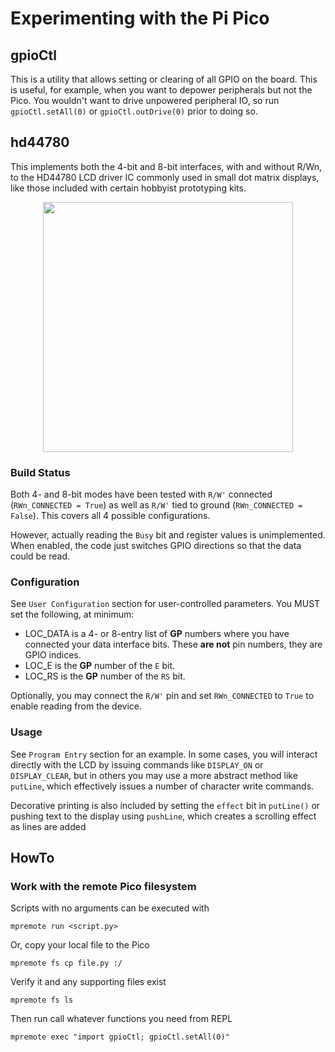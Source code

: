 # Experimenting with the Pi Pico

## gpioCtl

This is a utility that allows setting or clearing of all GPIO on the board. This is useful, for example, when you want to depower peripherals but not the Pico. You wouldn't want to drive unpowered peripheral IO, so run `gpioCtl.setAll(0)` or `gpioCtl.outDrive(0)` prior to doing so.

## hd44780

This implements both the 4-bit and 8-bit interfaces, with and without R/Wn, to the HD44780 LCD
driver IC commonly used in small dot matrix displays, like those included with certain hobbyist
prototyping kits.

<p align="center">
  <img src="doc/example.gif" width="400"/>
</p>

### Build Status

Both 4- and 8-bit modes have been tested with `R/W'` connected (`RWn_CONNECTED = True`) as well as `R/W'` tied to ground (`RWn_CONNECTED = False`). This covers all 4 possible configurations.

However, actually reading the `Busy` bit and register values is unimplemented. When enabled, the code just switches GPIO directions so that the data could be read.

### Configuration

See `User Configuration` section for user-controlled parameters. You MUST set the following, at minimum:
* LOC_DATA is a 4- or 8-entry list of **GP** numbers where you have connected your data interface bits. These **are not** pin numbers, they are GPIO indices.
* LOC_E is the **GP** number of the `E` bit.
* LOC_RS is the **GP** number of the `RS` bit.

Optionally, you may connect the `R/W'` pin and set `RWn_CONNECTED` to `True` to enable reading from the device.

### Usage

See `Program Entry` section for an example. In some cases, you will interact directly with the LCD by issuing commands like `DISPLAY_ON` or `DISPLAY_CLEAR`, but in others you may use a more abstract method like `putLine`, which effectively issues a number of character write commands.

Decorative printing is also included by setting the `effect` bit in `putLine()` or pushing text to the display using `pushLine`, which creates a scrolling effect as lines are added

## HowTo

### Work with the remote Pico filesystem

Scripts with no arguments can be executed with
```
mpremote run <script.py>
```

Or, copy your local file to the Pico
```
mpremote fs cp file.py :/
```

Verify it and any supporting files exist
```
mpremote fs ls
```

Then run call whatever functions you need from REPL
```
mpremote exec "import gpioCtl; gpioCtl.setAll(0)"
```
